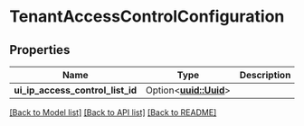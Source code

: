 # TenantAccessControlConfiguration

## Properties

Name | Type | Description | Notes
------------ | ------------- | ------------- | -------------
**ui_ip_access_control_list_id** | Option<[**uuid::Uuid**](uuid::Uuid.md)> |  | [optional]

[[Back to Model list]](../README.md#documentation-for-models) [[Back to API list]](../README.md#documentation-for-api-endpoints) [[Back to README]](../README.md)


